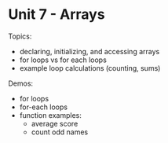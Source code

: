 # Unit 7 - Arrays

Topics:

- declaring, initializing, and accessing arrays
- for loops vs for each loops
- example loop calculations (counting, sums)


Demos:

- for loops
- for-each loops
- function examples:
    - average score
    - count odd names


